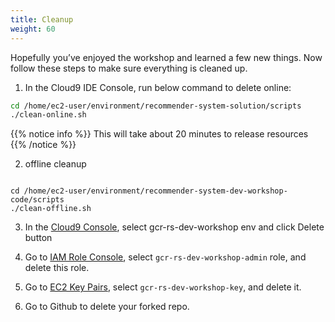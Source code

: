 ```yaml
---
title: Cleanup
weight: 60
---
```


Hopefully you’ve enjoyed the workshop and learned a few new things. Now follow these steps to make sure everything is cleaned up.

1. In the Cloud9 IDE Console, run below command to delete online:
```sh
cd /home/ec2-user/environment/recommender-system-solution/scripts
./clean-online.sh
```

{{% notice info %}}
This will take about 20 minutes to release resources
{{% /notice %}}

2. offline cleanup
``` 

cd /home/ec2-user/environment/recommender-system-dev-workshop-code/scripts
./clean-offline.sh

```

3. In the [Cloud9 Console](https://ap-northeast-1.console.aws.amazon.com/cloud9/home?region=ap-northeast-1#), select gcr-rs-dev-workshop env and click Delete button

4. Go to [IAM Role Console](https://console.aws.amazon.com/iam/home#/roles), select `gcr-rs-dev-workshop-admin` role, and delete this role.

5. Go to [EC2 Key Pairs](https://ap-northeast-1.console.aws.amazon.com/ec2/v2/home?region=ap-northeast-1#KeyPairs:search=gcr-rs-dev-workshop-key), select `gcr-rs-dev-workshop-key`, and delete it.

6. Go to Github to delete your forked repo.

